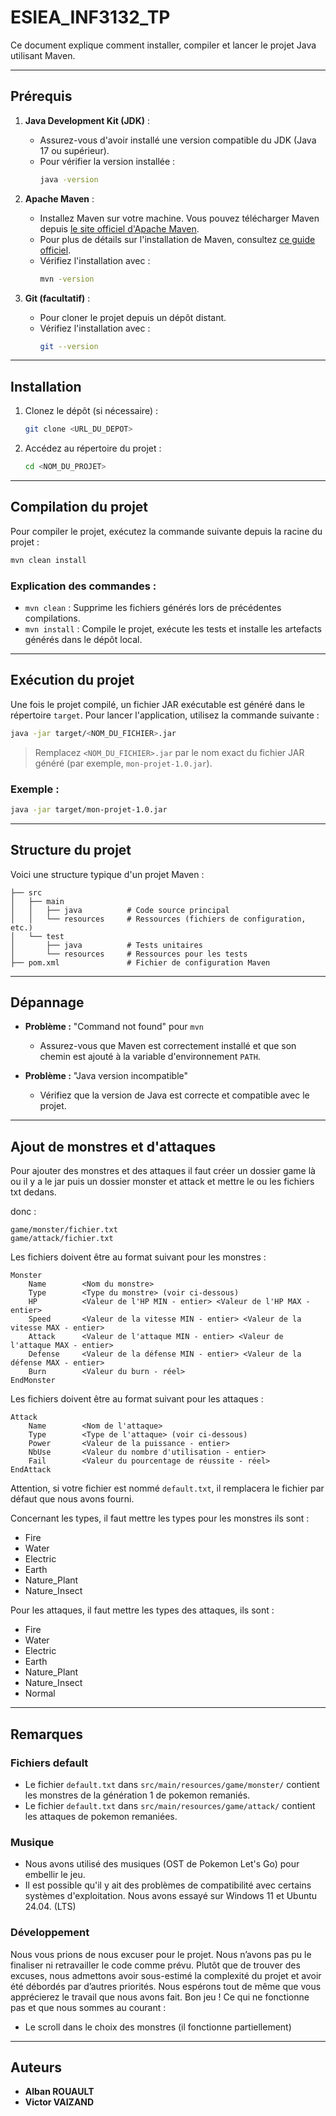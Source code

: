 # ESIEA_INF3132_TP

Ce document explique comment installer, compiler et lancer le projet Java utilisant Maven.

---

## Prérequis

1. **Java Development Kit (JDK)** :
    - Assurez-vous d'avoir installé une version compatible du JDK (Java 17 ou supérieur).
    - Pour vérifier la version installée :
      ```bash
      java -version
      ```

2. **Apache Maven** :
    - Installez Maven sur votre machine. Vous pouvez télécharger Maven depuis [le site officiel d'Apache Maven](https://maven.apache.org/).
    - Pour plus de détails sur l'installation de Maven, consultez [ce guide officiel](https://maven.apache.org/install.html).
    - Vérifiez l'installation avec :
      ```bash
      mvn -version
      ```

3. **Git (facultatif)** :
    - Pour cloner le projet depuis un dépôt distant.
    - Vérifiez l'installation avec :
      ```bash
      git --version
      ```

---

## Installation

1. Clonez le dépôt (si nécessaire) :
   ```bash
   git clone <URL_DU_DEPOT>
   ```

2. Accédez au répertoire du projet :
   ```bash
   cd <NOM_DU_PROJET>
   ```

---

## Compilation du projet

Pour compiler le projet, exécutez la commande suivante depuis la racine du projet :
```bash
mvn clean install
```

### Explication des commandes :
- `mvn clean` : Supprime les fichiers générés lors de précédentes compilations.
- `mvn install` : Compile le projet, exécute les tests et installe les artefacts générés dans le dépôt local.

---

## Exécution du projet

Une fois le projet compilé, un fichier JAR exécutable est généré dans le répertoire `target`. Pour lancer l'application, utilisez la commande suivante :
```bash
java -jar target/<NOM_DU_FICHIER>.jar
```
> Remplacez `<NOM_DU_FICHIER>.jar` par le nom exact du fichier JAR généré (par exemple, `mon-projet-1.0.jar`).

### Exemple :
```bash
java -jar target/mon-projet-1.0.jar
```

---

## Structure du projet

Voici une structure typique d'un projet Maven :
```
├── src
│   ├── main
│   │   ├── java          # Code source principal
│   │   └── resources     # Ressources (fichiers de configuration, etc.)
│   └── test
│       ├── java          # Tests unitaires
│       └── resources     # Ressources pour les tests
├── pom.xml               # Fichier de configuration Maven
```

---

## Dépannage

- **Problème :** "Command not found" pour `mvn`
    - Assurez-vous que Maven est correctement installé et que son chemin est ajouté à la variable d'environnement `PATH`.

- **Problème :** "Java version incompatible"
    - Vérifiez que la version de Java est correcte et compatible avec le projet.

---

## Ajout de monstres et d'attaques

Pour ajouter des monstres et des attaques il faut créer un dossier game là ou il y a le jar puis un dossier monster et attack et mettre le ou les fichiers txt dedans.

donc : 
```
game/monster/fichier.txt
game/attack/fichier.txt
```

Les fichiers doivent être au format suivant pour les monstres :
```
Monster
    Name        <Nom du monstre>
    Type        <Type du monstre> (voir ci-dessous)
    HP          <Valeur de l'HP MIN - entier> <Valeur de l'HP MAX - entier>
    Speed       <Valeur de la vitesse MIN - entier> <Valeur de la vitesse MAX - entier>
    Attack      <Valeur de l'attaque MIN - entier> <Valeur de l'attaque MAX - entier>
    Defense     <Valeur de la défense MIN - entier> <Valeur de la défense MAX - entier>
    Burn        <Valeur du burn - réel>
EndMonster
```

Les fichiers doivent être au format suivant pour les attaques :
```
Attack
    Name        <Nom de l'attaque>
    Type        <Type de l'attaque> (voir ci-dessous)
    Power       <Valeur de la puissance - entier>
    NbUse       <Valeur du nombre d'utilisation - entier>
    Fail        <Valeur du pourcentage de réussite - réel>
EndAttack
```

Attention, si votre fichier est nommé `default.txt`, il remplacera le fichier par défaut que nous avons fourni.

Concernant les types, il faut mettre les types pour les monstres ils sont : 
- Fire
- Water
- Electric
- Earth
- Nature_Plant
- Nature_Insect

Pour les attaques, il faut mettre les types des attaques, ils sont :
- Fire
- Water
- Electric
- Earth
- Nature_Plant
- Nature_Insect
- Normal

---

## Remarques

### Fichiers default
- Le fichier `default.txt` dans `src/main/resources/game/monster/` contient les monstres de la génération 1 de pokemon remaniés.
- Le fichier `default.txt` dans `src/main/resources/game/attack/` contient les attaques de pokemon remaniées.

### Musique
- Nous avons utilisé des musiques (OST de Pokemon Let's Go) pour embellir le jeu.
- Il est possible qu'il y ait des problèmes de compatibilité avec certains systèmes d'exploitation. Nous avons essayé sur Windows 11 et Ubuntu 24.04. (LTS)

### Développement
Nous vous prions de nous excuser pour le projet. Nous n’avons pas pu le finaliser ni retravailler le code comme prévu. Plutôt que de trouver des excuses, nous admettons avoir sous-estimé la complexité du projet et avoir été débordés par d’autres priorités. Nous espérons tout de même que vous apprécierez le travail que nous avons fait. Bon jeu !
Ce qui ne fonctionne pas et que nous sommes au courant :
- Le scroll dans le choix des monstres (il fonctionne partiellement)
---

## Auteurs

- **Alban ROUAULT**
- **Victor VAIZAND**